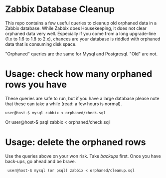 Zabbix Database Cleanup
=======================

This repo contains a few useful queries to cleanup old orphaned data in a Zabbix database. While Zabbix does Housekeeping, it does not clear orphaned data very well. Especially if you come from a long upgrade-line (1.x to 1.6 to 1.8 to 2.x), chances are your database is riddled with orphaned data that is consuming disk space.

"Orphaned" queries are the same for Mysql and Postgresql. "Old" are not.


Usage: check how many orphaned rows you have
============================================

These queries are safe to run, but if you have a large database please note that these can take a while (read: a few hours is normal).

    user@host-$ mysql zabbix < orphaned/check.sql
Or
    user@host-$ psql zabbix < orphaned/check.sql

Usage: delete the orphaned rows
===============================

Use the queries above on your won risk. Take *backups* first. Once you have back-ups, go ahead and be brave.

     user@host-$ mysql (or psql) zabbix < orphaned/cleanup.sql
